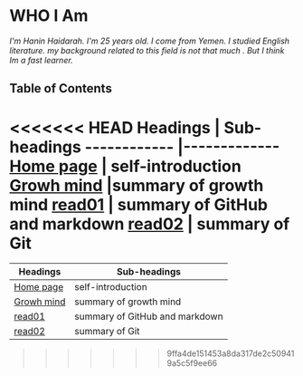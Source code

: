 # WHO I Am 
*I'm Hanin Haidarah. I'm 25 years old. I come from Yemen. I studied English literature. my background  related to this field is not that much . But I think Im a fast learner.*




    
  ## **Table of  Contents**  
<<<<<<< HEAD
Headings                                                   | Sub-headings
------------                                               |-------------
[Home page](https://haninhaidrah.github.io/reading-notes/) | self-introduction
[Growh mind](https://haninhaidrah.github.io/reading-notes/growthmind)  |summary of growth mind
[read01](https://haninhaidrah.github.io/reading-notes/read01)      | summary of GitHub and markdown
[read02](https://haninhaidrah.github.io/reading-notes/read02)      | summary of Git
=======
Headings | Sub-headings
------------ | -------------
[Home page](https://haninhaidrah.github.io/reading-notes/) | self-introduction
[Growh mind](https://haninhaidrah.github.io/reading-notes/growthmind) |summary of growth mind
[read01](https://haninhaidrah.github.io/reading-notes/read01)| summary of GitHub and markdown
[read02](https://haninhaidrah.github.io/reading-notes/read02)| summary of Git
>>>>>>> 9ffa4de151453a8da317de2c509419a5c5f9ee66
